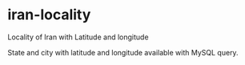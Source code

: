 iran-locality
=============

Locality of Iran with Latitude and longitude

State and city with latitude and longitude available with MySQL query.

